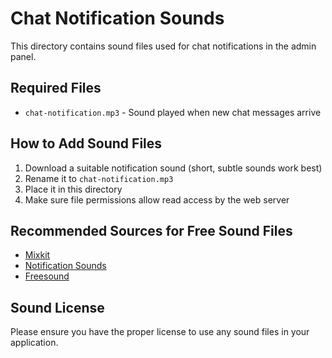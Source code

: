 # Chat Notification Sounds

This directory contains sound files used for chat notifications in the admin panel.

## Required Files

- `chat-notification.mp3` - Sound played when new chat messages arrive

## How to Add Sound Files

1. Download a suitable notification sound (short, subtle sounds work best)
2. Rename it to `chat-notification.mp3`
3. Place it in this directory
4. Make sure file permissions allow read access by the web server

## Recommended Sources for Free Sound Files

- [Mixkit](https://mixkit.co/free-sound-effects/notification/)
- [Notification Sounds](https://notificationsounds.com/notification-sounds)
- [Freesound](https://freesound.org/search/?q=notification)

## Sound License

Please ensure you have the proper license to use any sound files in your application. 
